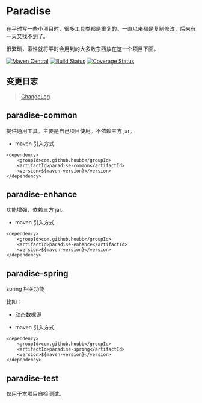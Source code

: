 # Paradise

在平时写一些小项目时，很多工具类都是重复的。一直以来都是复制修改，后来有一天又找不到了。

很繁琐，索性就将平时会用到的大多数东西放在这一个项目下面。

[![Maven Central](https://maven-badges.herokuapp.com/maven-central/com.github.houbb/paradise/badge.svg)](http://mvnrepository.com/artifact/com.github.houbb/paradise)
[![Build Status](https://www.travis-ci.org/houbb/paradise.svg)](https://www.travis-ci.org/houbb/paradise)
[![Coverage Status](https://coveralls.io/repos/github/houbb/paradise/badge.svg)](https://coveralls.io/github/houbb/paradise)

## 变更日志

> [ChangeLog](doc/ChangeLog.md)

## paradise-common 

提供通用工具。主要是自己项目使用。不依赖三方 jar。

- maven 引入方式

```
<dependency>
    <groupId>com.github.houbb</groupId>
    <artifactId>paradise-common</artifactId>
    <version>${maven-version}</version>
</dependency>
```

## paradise-enhance

功能增强，依赖三方 jar。

- maven 引入方式

```
<dependency>
    <groupId>com.github.houbb</groupId>
    <artifactId>paradise-enhance</artifactId>
    <version>${maven-version}</version>
</dependency>
```

## paradise-spring

spring 相关功能

比如：

- 动态数据源

- maven 引入方式

```
<dependency>
    <groupId>com.github.houbb</groupId>
    <artifactId>paradise-spring</artifactId>
    <version>${maven-version}</version>
</dependency>
```

## paradise-test

仅用于本项目自检测试。








